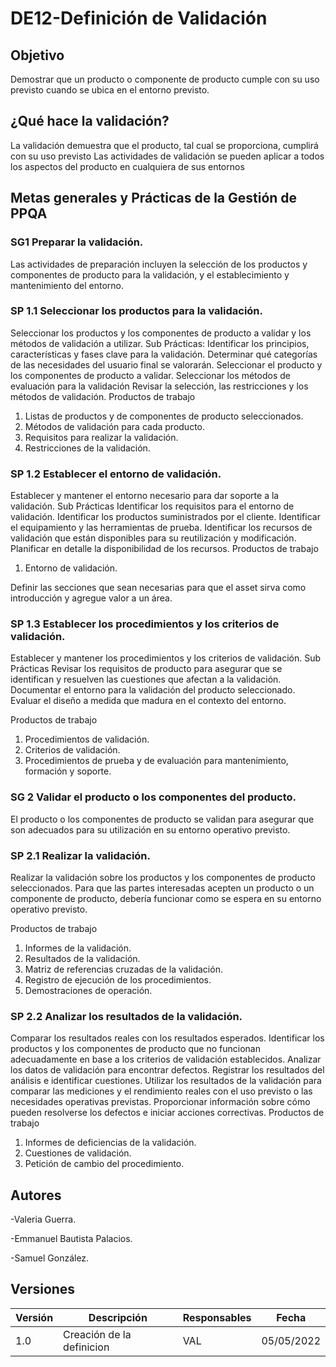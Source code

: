 # DE12-Definición de Validación

## Objetivo

Demostrar que un producto o componente de producto cumple con su uso previsto cuando se ubica en el entorno previsto.

## ¿Qué hace la validación?

La validación demuestra que el producto, tal cual se proporciona, cumplirá con su uso previsto
Las actividades de validación se pueden aplicar a todos los aspectos del producto en cualquiera de sus entornos

## Metas generales y Prácticas de la Gestión de PPQA

### SG1 Preparar la validación.

Las actividades de preparación incluyen la selección de los productos y componentes de producto para la validación, y el establecimiento y mantenimiento del entorno.

### SP 1.1 Seleccionar los productos para la validación.
Seleccionar los productos y los componentes de producto a validar y los métodos de validación a utilizar.
		Sub Prácticas:
Identificar los principios, características y fases clave para la validación.
Determinar qué categorías de las necesidades del usuario final se valorarán.
Seleccionar el producto y los componentes de producto a validar.
Seleccionar los métodos de evaluación para la validación
Revisar la selección, las restricciones y los métodos de validación.
Productos de trabajo
1. Listas de productos y de componentes de producto seleccionados.
2. Métodos de validación para cada producto.
3. Requisitos para realizar la validación.
4. Restricciones de la validación.

### SP 1.2 Establecer el entorno de validación.
Establecer y mantener el entorno necesario para dar soporte a la validación.
Sub Prácticas
Identificar los requisitos para el entorno de validación.
Identificar los productos suministrados por el cliente.
Identificar el equipamiento y las herramientas de prueba.
Identificar los recursos de validación que están disponibles para su reutilización y modificación.
Planificar en detalle la disponibilidad de los recursos.
Productos de trabajo
1. Entorno de validación.



Definir las secciones que sean necesarias para que el asset sirva como introducción y agregue valor a un área.

### SP 1.3 Establecer los procedimientos y los criterios de validación.
Establecer y mantener los procedimientos y los criterios de validación.
Sub Prácticas
Revisar los requisitos de producto para asegurar que se identifican y resuelven las cuestiones que afectan a la validación.
Documentar el entorno para la validación del producto seleccionado.
 Evaluar el diseño a medida que madura en el contexto del entorno.

Productos de trabajo
1. Procedimientos de validación.
2. Criterios de validación.
3. Procedimientos de prueba y de evaluación para mantenimiento,
formación y soporte.

### SG 2 Validar el producto o los componentes del producto.
El producto o los componentes de producto se validan para asegurar que son
adecuados para su utilización en su entorno operativo previsto.

### SP 2.1 Realizar la validación.
Realizar la validación sobre los productos y los componentes de producto
seleccionados.
Para que las partes interesadas acepten un producto o un componente de producto, debería funcionar como se espera en su entorno operativo previsto.

Productos de trabajo
1. Informes de la validación.
2. Resultados de la validación.
3. Matriz de referencias cruzadas de la validación.
4. Registro de ejecución de los procedimientos.
5. Demostraciones de operación.

### SP 2.2 Analizar los resultados de la validación.
Comparar los resultados reales con los resultados esperados.
Identificar los productos y los componentes de producto que no funcionan adecuadamente en base a los criterios de validación establecidos.
 Analizar los datos de validación para encontrar defectos.
 Registrar los resultados del análisis e identificar cuestiones.
Utilizar los resultados de la validación para comparar las mediciones y el rendimiento reales con el uso previsto o las necesidades operativas previstas.
Proporcionar información sobre cómo pueden resolverse los defectos e iniciar acciones correctivas.
Productos de trabajo
1. Informes de deficiencias de la validación.
2. Cuestiones de validación.
3. Petición de cambio del procedimiento.

## Autores

-Valeria Guerra.

-Emmanuel Bautista Palacios.

-Samuel González.

## Versiones

| Versión | Descripción                  | Responsables   | Fecha      |
| ------- | ---------------------------- | -------------- | ---------- |
| 1.0     | Creación de la definicion     | VAL           | 05/05/2022 |

